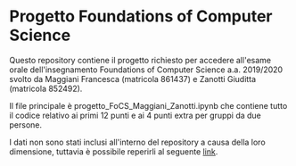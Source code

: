 # Progetto Foundations of Computer Science
Questo repository contiene il progetto richiesto per accedere all'esame orale dell'insegnamento Foundations of Computer Science a.a. 
2019/2020 svolto da Maggiani Francesca (matricola 861437) e Zanotti Giuditta (matricola 852492).

Il file principale è progetto_FoCS_Maggiani_Zanotti.ipynb che contiene tutto il codice relativo ai primi 12 punti e ai 4 punti extra per 
gruppi da due persone.

I dati non sono stati inclusi all'interno del repository a causa della loro dimensione, tuttavia è possibile reperirli al seguente [link](https://drive.google.com/file/d/1-tJtnIbo1Rt-F1XfoWGVkmBXiI-ciuRx/view).
